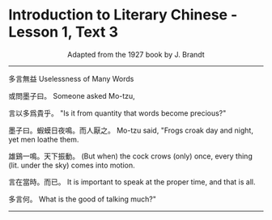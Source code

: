 # Introduction to Literary Chinese - Lesson 1, Text 3

<center>Adapted from the 1927 book by J. Brandt</center>

---

多言無益
Uselessness of Many Words

或問墨子曰。
Someone asked Mo-tzu,

言以多爲貴乎。
"Is it from quantity that words become precious?"

墨子曰。蝦蟆日夜鳴。而人厭之。
Mo-tzu said, "Frogs croak day and night, yet men loathe them.

雄鷄一鳴。天下振動。
(But when) the cock crows (only) once, every thing (lit. under the sky) comes into motion.

言在當時。而已。
It is important to speak at the proper time, and that is all.

多言何。
What is the good of talking much?"

---
